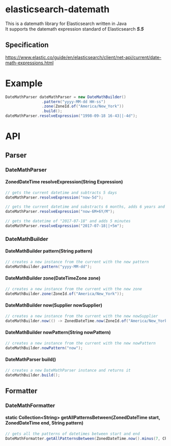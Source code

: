 # elasticsearch-datemath
This is a datemath library for Elasticsearch written in Java  
It supports the datemath expression standard of Elasticsearch ***5.5***

## Specification
https://www.elastic.co/guide/en/elasticsearch/client/net-api/current/date-math-expressions.html

# Example
```java
DateMathParser dateMathParser = new DateMathBuilder()
                .pattern("yyyy-MM-dd HH-ss")
                .zone(ZoneId.of("America/New_York"))
                .build();
dateMathParser.resolveExpression("1998-09-18 16-43||-4d");
```
# API
## Parser
### DateMathParser
#### ZonedDateTime resolveExpression(String Expression)
```java
// gets the current datetime and subtracts 5 days
dateMathParser.resolveExpression("now-5d");
    
// gets the current datetime and substracts 6 months, adds 6 years and rounds the month
dateMathParser.resolveExpression("now-6M+6Y/M");
    
// gets the datetime of "2017-07-18" and adds 5 minutes
dateMathParser.resolveExpression("2017-07-18||+5m");
```
### DateMathBuilder
#### DateMathBuilder pattern(String pattern)
```java
// creates a new instance from the current with the new pattern
dateMathBuilder.pattern("yyyy-MM-dd");
```
#### DateMathBuilder zone(DateTimeZone zone)
```java
// creates a new instance from the current with the new zone
dateMathBuilder.zone(ZoneId.of("America/New_York"));
```
#### DateMathBuilder now(Supplier<ZonedDateTime> nowSupplier)
```java
// creates a new instance from the current with the new nowSupplier
dateMathBuilder.now(() -> ZonedDateTime.now(ZoneId.of("America/New_York")));
```
#### DateMathBuilder nowPattern(String nowPattern)
```java
// creates a new instance from the current with the new nowPattern
dateMathBuilder.nowPattern("now");
```
#### DateMathParser build()
```java
// creates a new DateMathParser instance and returns it
dateMathBuilder.build();
```
## Formatter
### DateMathFormatter
#### static Collection\<String\> getAllPatternsBetween(ZonedDateTime start, ZonedDateTime end, String pattern)
```java
// gets all the patterns of datetimes between start and end
DateMathFormatter.getAllPatternsBetween(ZonedDateTime.now().minus(7, ChronoUnit.YEARS), ZonedDateTime.now(), "yyyy-MM-dd HH");
```